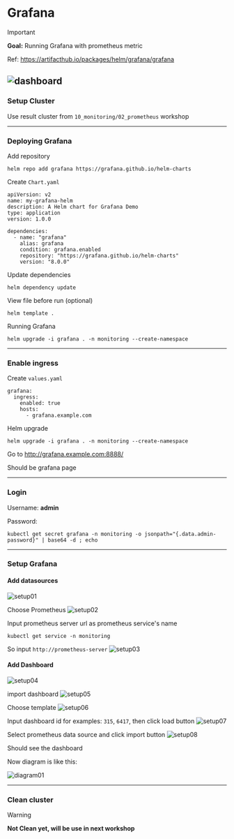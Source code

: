 # Grafana

> [!IMPORTANT]  
> **Goal:** Running Grafana with prometheus metric

Ref: https://artifacthub.io/packages/helm/grafana/grafana

![dashboard](images/dashboard.png)
---

### Setup Cluster

Use result cluster from `10_monitoring/02_prometheus` workshop

---

### Deploying Grafana

Add repository
```
helm repo add grafana https://grafana.github.io/helm-charts
```

Create `Chart.yaml`
```
apiVersion: v2
name: my-grafana-helm
description: A Helm chart for Grafana Demo
type: application
version: 1.0.0

dependencies:
  - name: "grafana"
    alias: grafana
    condition: grafana.enabled
    repository: "https://grafana.github.io/helm-charts"
    version: "8.0.0"
```

Update dependencies
```
helm dependency update
```

View file before run (optional)
```
helm template .
```

Running Grafana
```
helm upgrade -i grafana . -n monitoring --create-namespace
```

---

### Enable ingress
Create `values.yaml`
```
grafana:
  ingress:
    enabled: true
    hosts:
      - grafana.example.com
```

Helm upgrade
```
helm upgrade -i grafana . -n monitoring --create-namespace
```

Go to http://grafana.example.com:8888/

Should be grafana page

---

### Login

Username: **admin**

Password:
```
kubectl get secret grafana -n monitoring -o jsonpath="{.data.admin-password}" | base64 -d ; echo
```

---

### Setup Grafana

#### Add datasources
![setup01](images/setup01.png)

Choose Prometheus
![setup02](images/setup02.png)

Input prometheus server url as prometheus service's name
```
kubectl get service -n monitoring
```

So input `http://prometheus-server`
![setup03](images/setup03.png)


#### Add Dashboard 

![setup04](images/setup04.png)

import dashboard
![setup05](images/setup05.png)

Choose template
![setup06](images/setup06.png)

Input dashboard id for examples: `315`, `6417`, then click load button
![setup07](images/setup07.png)

Select prometheus data source and click import button
![setup08](images/setup08.png)

Should see the dashboard

Now diagram is like this:

![diagram01](images/diagram01.png)

---

### Clean cluster

> [!WARNING]  
> **Not Clean yet, will be use in next workshop**
